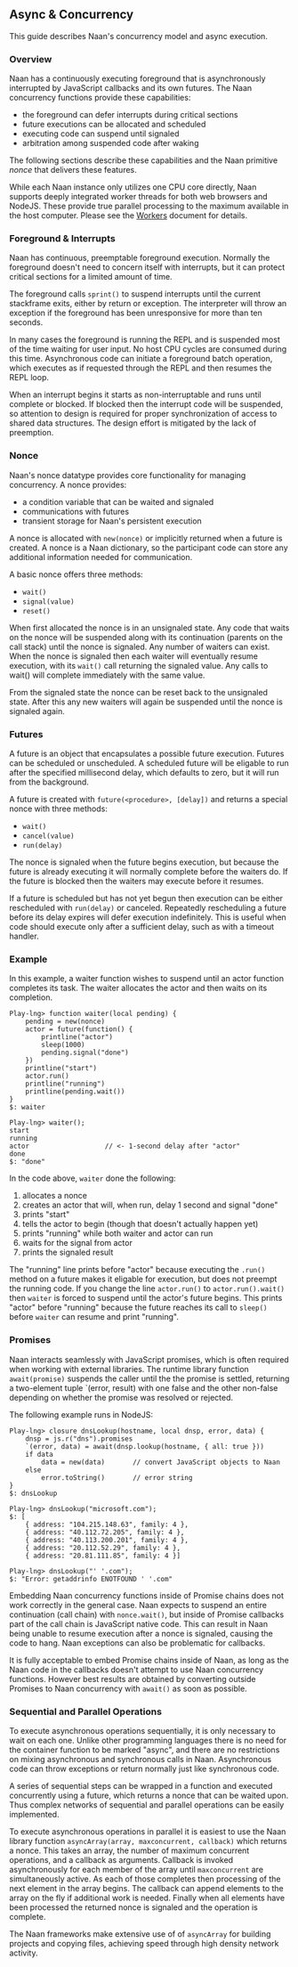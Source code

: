 Async & Concurrency
-----
This guide describes Naan's concurrency model and async execution.

### Overview

Naan has a continuously executing foreground that is asynchronously interrupted by JavaScript callbacks and its own futures. The Naan concurrency functions provide these capabilities:

- the foreground can defer interrupts during critical sections
- future executions can be allocated and scheduled
- executing code can suspend until signaled
- arbitration among suspended code after waking

The following sections describe these capabilities and the Naan primitive _nonce_ that delivers these features.

While each Naan instance only utilizes one CPU core directly, Naan supports deeply integrated worker threads for both web browsers and NodeJS. These provide true parallel processing to the maximum available in the host computer. Please see the [Workers](Workers.md) document for details.

### Foreground & Interrupts

Naan has continuous, preemptable foreground execution. Normally the foreground doesn't need to concern itself with interrupts, but it can protect critical sections for a limited amount of time.

The foreground calls `sprint()` to suspend interrupts until the current stackframe exits, either by return or exception. The interpreter will throw an exception if the foreground has been unresponsive for more than ten seconds.

In many cases the foreground is running the REPL and is suspended most of the time waiting for user input. No host CPU cycles are consumed during this time. Asynchronous code can initiate a foreground batch operation, which executes as if requested through the REPL and then resumes the REPL loop.

When an interrupt begins it starts as non-interruptable and runs until complete or blocked. If blocked then the interrupt code will be suspended, so attention to design is required for proper synchronization of access to shared data structures. The design effort is mitigated by the lack of preemption.

### Nonce

Naan's nonce datatype provides core functionality for managing concurrency. A nonce provides:

- a condition variable that can be waited and signaled
- communications with futures
- transient storage for Naan's persistent execution

A nonce is allocated with `new(nonce)` or implicitly returned when a future is created. A nonce is a Naan dictionary, so the participant code can store any additional information needed for communication.

A basic nonce offers three methods:

- `wait()`
- `signal(value)`
- `reset()`

When first allocated the nonce is in an unsignaled state. Any code that waits on the nonce will be suspended along with its continuation (parents on the call stack) until the nonce is signaled. Any number of waiters can exist. When the nonce is signaled then each waiter will eventually resume execution, with its `wait()` call returning the signaled value. Any calls to wait() will complete immediately with the same value.

From the signaled state the nonce can be reset back to the unsignaled state. After this any new waiters will again be suspended until the nonce is signaled again.

### Futures

A future is an object that encapsulates a possible future execution. Futures can be scheduled or unscheduled. A scheduled future will be eligable to run after the specified millisecond delay, which defaults to zero, but it will run from the background.

A future is created with `future(<procedure>, [delay])` and returns a special nonce with three methods:

- `wait()`
- `cancel(value)`
- `run(delay)`

The nonce is signaled when the future begins execution, but because the future is already executing it will normally complete before the waiters do. If the future is blocked then the waiters may execute before it resumes.

If a future is scheduled but has not yet begun then execution can be either rescheduled with `run(delay)` or canceled. Repeatedly rescheduling a future before its delay expires will defer execution indefinitely. This is useful when code should execute only after a sufficient delay, such as with a timeout handler.

### Example

In this example, a waiter function wishes to suspend until an actor function completes its task. The waiter allocates the actor and then waits on its completion.

```
Play-lng> function waiter(local pending) {
    pending = new(nonce)
    actor = future(function() {
        printline("actor")
        sleep(1000)
        pending.signal("done")
    })
    printline("start")
    actor.run()
    printline("running")
    printline(pending.wait())
}
$: waiter

Play-lng> waiter();
start
running
actor					// <- 1-second delay after "actor"
done
$: "done"
```
In the code above, `waiter` done the following:

1. allocates a nonce
2. creates an actor that will, when run, delay 1 second and signal "done"
3. prints "start"
4. tells the actor to begin (though that doesn't actually happen yet)
5. prints "running" while both waiter and actor can run
6. waits for the signal from actor
7. prints the signaled result

The "running" line prints before "actor" because executing the `.run()` method on a future makes it eligable for execution, but does not preempt the running code. If you change the line `actor.run()` to `actor.run().wait()` then `waiter` is forced to suspend until the actor's future begins. This prints "actor" before "running" because the future reaches its call to `sleep()` before `waiter` can resume and print "running".

### Promises

Naan interacts seamlessly with JavaScript promises, which is often required when working with external libraries. The runtime library function `await(promise)` suspends the caller until the the promise is settled, returning a two-element tuple `(error, result) with one false and the other non-false depending on whether the promise was resolved or rejected.

The following example runs in NodeJS:

```
Play-lng> closure dnsLookup(hostname, local dnsp, error, data) {
	dnsp = js.r("dns").promises
	`(error, data) = await(dnsp.lookup(hostname, { all: true }))
	if data
		data = new(data)       // convert JavaScript objects to Naan
	else
		error.toString()       // error string
}
$: dnsLookup

Play-lng> dnsLookup("microsoft.com");
$: [
    { address: "104.215.148.63", family: 4 },
    { address: "40.112.72.205", family: 4 },
    { address: "40.113.200.201", family: 4 },
    { address: "20.112.52.29", family: 4 },
    { address: "20.81.111.85", family: 4 }]

Play-lng> dnsLookup("' '.com");
$: "Error: getaddrinfo ENOTFOUND ' '.com"
```
Embedding Naan concurrency functions inside of Promise chains does not work correctly in the general case. Naan expects to suspend an entire continuation (call chain) with `nonce.wait()`, but inside of Promise callbacks part of the call chain is JavaScript native code. This can result in Naan being unable to resume execution after a nonce is signaled, causing the code to hang. Naan exceptions can also be problematic for callbacks. 

It is fully acceptable to embed Promise chains inside of Naan, as long as the Naan code in the callbacks doesn't attempt to use Naan concurrency functions. However best results are obtained by converting outside Promises to Naan concurrency with `await()` as soon as possible.

### Sequential and Parallel Operations

To execute asynchronous operations sequentially, it is only necessary to wait on each one. Unlike other programming languages there is no need for the container function to be marked "async", and there are no restrictions on mixing asynchronous and synchronous calls in Naan. Asynchronous code can throw exceptions or return normally just like synchronous code.

A series of sequential steps can be wrapped in a function and executed concurrently using a future, which returns a nonce that can be waited upon. Thus complex networks of sequential and parallel operations can be easily implemented.

To execute asynchronous operations in parallel it is easiest to use the Naan library function `asyncArray(array, maxconcurrent, callback)` which returns a nonce. This takes an array, the number of maximum concurrent operations, and a callback as arguments. Callback is invoked asynchronously for each member of the array until `maxconcurrent` are simultaneously active. As each of those completes then processing of the next element in the array begins. The callback can append elements to the array on the fly if additional work is needed. Finally when all elements have been processed the returned nonce is signaled and the operation is complete.

The Naan frameworks make extensive use of of `asyncArray` for building projects and copying files, achieving speed through high density network activity.
